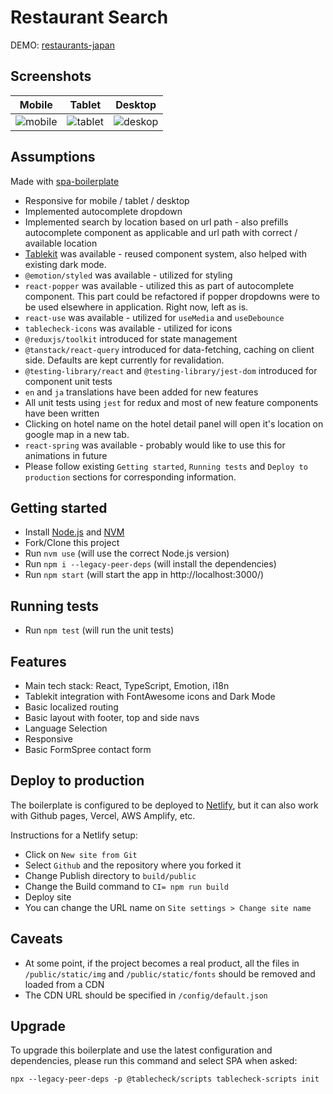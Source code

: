 # Restaurant Search

DEMO: [restaurants-japan](https://restaurants-japan.netlify.app/)

## Screenshots

| Mobile  | Tablet | Desktop | 
| ------------- | ------------- | ------------- |
| ![mobile](https://user-images.githubusercontent.com/7235671/183287672-bbf81b61-64b3-438a-a455-588ee17357f9.gif)  | ![tablet](https://user-images.githubusercontent.com/7235671/183287676-d0b2479a-ebbc-4398-94ac-38f8e5ce325c.gif)  | ![deskop](https://user-images.githubusercontent.com/7235671/183287678-5c1c5b20-25bc-46ca-acfa-6d6c4c3bc4ce.gif)  |


## Assumptions

Made with [spa-boilerplate](https://github.com/tablecheck/spa-boilerplate)

- Responsive for mobile / tablet / desktop
- Implemented autocomplete dropdown
- Implemented search by location based on url path - also prefills autocomplete component as applicable and url path with correct / available location
- [Tablekit](http://tablekit.tablecheck.com/) was available - reused component system, also helped with existing dark mode.
- `@emotion/styled` was available - utilized for styling
- `react-popper` was available - utilized this as part of autocomplete component. This part could be refactored if popper dropdowns were to be used elsewhere in application. Right now, left as is.
- `react-use` was available - utilized for `useMedia` and `useDebounce`
- `tablecheck-icons` was available - utilized for icons
- `@reduxjs/toolkit` introduced for state management
- `@tanstack/react-query` introduced for data-fetching, caching on client side. Defaults are kept currently for revalidation.
- `@testing-library/react` and `@testing-library/jest-dom` introduced for component unit tests
- `en` and `ja` translations have been added for new features
- All unit tests using `jest` for redux and most of new feature components have been written
- Clicking on hotel name on the hotel detail panel will open it's location on google map in a new tab.
- `react-spring` was available - probably would like to use this for animations in future 
- Please follow existing `Getting started`, `Running tests` and `Deploy to production` sections for corresponding information.

## Getting started

- Install [Node.js](https://nodejs.org/en/download/) and [NVM](https://github.com/nvm-sh/nvm#installing-and-updating)
- Fork/Clone this project
- Run `nvm use` (will use the correct Node.js version)
- Run `npm i --legacy-peer-deps` (will install the dependencies)
- Run `npm start` (will start the app in http://localhost:3000/)

## Running tests

- Run `npm test` (will run the unit tests)

## Features

- Main tech stack: React, TypeScript, Emotion, i18n
- Tablekit integration with FontAwesome icons and Dark Mode
- Basic localized routing
- Basic layout with footer, top and side navs
- Language Selection
- Responsive
- Basic FormSpree contact form

## Deploy to production

The boilerplate is configured to be deployed to [Netlify](https://netlify.com), but it can also work with Github pages,
Vercel, AWS Amplify, etc.

Instructions for a Netlify setup:

- Click on `New site from Git`
- Select `Github` and the repository where you forked it
- Change Publish directory to `build/public`
- Change the Build command to `CI= npm run build`
- Deploy site
- You can change the URL name on `Site settings > Change site name`

## Caveats

- At some point, if the project becomes a real product, all the files in `/public/static/img` and `/public/static/fonts`
  should be removed and loaded from a CDN
- The CDN URL should be specified in `/config/default.json`

## Upgrade

To upgrade this boilerplate and use the latest configuration and dependencies, please run this command and select SPA
when asked:

`npx --legacy-peer-deps -p @tablecheck/scripts tablecheck-scripts init`
